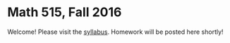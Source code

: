 # Math 515, Fall 2016

Welcome! Please visit the [syllabus](https://github.com/scoskey/m515/blob/master/syll.md). Homework will be posted here shortly!
